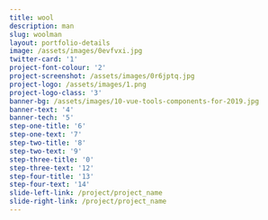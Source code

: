 ```yaml
---
title: wool
description: man
slug: woolman
layout: portfolio-details
image: /assets/images/0evfvxi.jpg
twitter-card: '1'
project-font-colour: '2'
project-screenshot: /assets/images/0r6jptq.jpg
project-logo: /assets/images/1.png
project-logo-class: '3'
banner-bg: /assets/images/10-vue-tools-components-for-2019.jpg
banner-text: '4'
banner-tech: '5'
step-one-title: '6'
step-one-text: '7'
step-two-title: '8'
step-two-text: '9'
step-three-title: '0'
step-three-text: '12'
step-four-title: '13'
step-four-text: '14'
slide-left-link: /project/project_name
slide-right-link: /project/project_name
---
```


